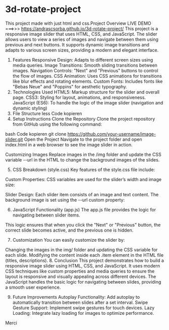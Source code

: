 # 3d-rotate-project
This project made with just html and css.Project Overview
LIVE DEMO ===>>> https://andrascsorba.github.io/3d-rotate-project/
This project is a responsive image slider that uses HTML, CSS, and JavaScript. The slider allows users to view a series of images and navigate between them using previous and next buttons. It supports dynamic image transitions and adapts to various screen sizes, providing a modern and elegant interface.

1. Features
Responsive Design: Adapts to different screen sizes using media queries.
Image Transitions: Smooth sliding transitions between images.
Navigation Controls: "Next" and "Previous" buttons to control the flow of images.
CSS Animation: Uses CSS animations for transitions like blur effects and rotating elements.
Custom Fonts: Includes fonts like "Bebas Neue" and "Poppins" for aesthetic typography.
2. Technologies Used
HTML5: Markup structure for the slider and overall page.
CSS3: Styling for layout, animations, and responsiveness.
JavaScript (ES6): To handle the logic of the image slider (navigation and dynamic styling)
3. File Structure
less
Code kopieren
4. Setup Instructions
Clone the Repository
Clone the project repository from GitHub using the following command:

bash
Code kopieren
git clone https://github.com/your-username/image-slider.git
Open the Project
Navigate to the project folder and open index.html in a web browser to see the image slider in action.

Customizing Images
Replace images in the /img folder and update the CSS variable --url in the HTML to change the background images of the slides.

5. CSS Breakdown (style.css)
Key features of the style.css file include:

Custom Properties: CSS variables are used for the slider’s width and image size:


Slider Design: Each slider item consists of an image and text content. The background image is set using the --url custom property:


6. JavaScript Functionality (app.js)
The app.js file provides the logic for navigating between slider items.


This logic ensures that when you click the "Next" or "Previous" button, the correct slide becomes active, and the previous one is hidden.

7. Customization
You can easily customize the slider by:

Changing the images in the img/ folder and updating the CSS variable for each slide.
Modifying the content inside each .item element in the HTML file (titles, descriptions).
8. Conclusion
This project demonstrates how to build a responsive image slider using HTML, CSS, and JavaScript. It uses modern CSS techniques like custom properties and media queries to ensure the layout is responsive and visually appealing across different devices. The JavaScript handles the basic logic for navigating between slides, providing a smooth user experience.

9. Future Improvements
Autoplay Functionality: Add autoplay to automatically transition between slides after a set interval.
Swipe Gesture Support: Implement swipe gestures for touch devices.
Lazy Loading: Integrate lazy loading for images to optimize performance.

Merci
